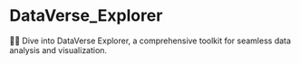 # DataVerse_Explorer
🧠✨ Dive into DataVerse Explorer, a comprehensive toolkit for seamless data analysis and visualization. 
